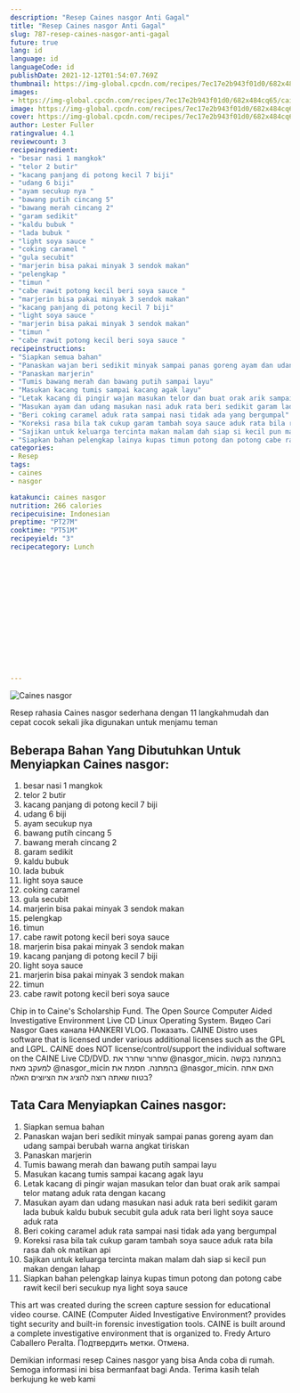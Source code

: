 ```yaml
---
description: "Resep Caines nasgor Anti Gagal"
title: "Resep Caines nasgor Anti Gagal"
slug: 787-resep-caines-nasgor-anti-gagal
future: true
lang: id
language: id
languageCode: id
publishDate: 2021-12-12T01:54:07.769Z 
thumbnail: https://img-global.cpcdn.com/recipes/7ec17e2b943f01d0/682x484cq65/caines-nasgor-foto-resep-utama.webp
images:
- https://img-global.cpcdn.com/recipes/7ec17e2b943f01d0/682x484cq65/caines-nasgor-foto-resep-utama.webp
image: https://img-global.cpcdn.com/recipes/7ec17e2b943f01d0/682x484cq65/caines-nasgor-foto-resep-utama.webp
cover: https://img-global.cpcdn.com/recipes/7ec17e2b943f01d0/682x484cq65/caines-nasgor-foto-resep-utama.webp
author: Lester Fuller
ratingvalue: 4.1
reviewcount: 3
recipeingredient:
- "besar nasi 1 mangkok"
- "telor 2 butir"
- "kacang panjang di potong kecil 7 biji"
- "udang 6 biji"
- "ayam secukup nya "
- "bawang putih cincang 5"
- "bawang merah cincang 2"
- "garam sedikit"
- "kaldu bubuk "
- "lada bubuk "
- "light soya sauce "
- "coking caramel "
- "gula secubit"
- "marjerin bisa pakai minyak 3 sendok makan"
- "pelengkap "
- "timun "
- "cabe rawit potong kecil beri soya sauce "
- "marjerin bisa pakai minyak 3 sendok makan"
- "kacang panjang di potong kecil 7 biji"
- "light soya sauce "
- "marjerin bisa pakai minyak 3 sendok makan"
- "timun "
- "cabe rawit potong kecil beri soya sauce "
recipeinstructions:
- "Siapkan semua bahan"
- "Panaskan wajan beri sedikit minyak sampai panas goreng ayam dan udang sampai berubah warna angkat tiriskan"
- "Panaskan marjerin"
- "Tumis bawang merah dan bawang putih sampai layu"
- "Masukan kacang tumis sampai kacang agak layu"
- "Letak kacang di pingir wajan masukan telor dan buat orak arik sampai telor matang aduk rata dengan kacang"
- "Masukan ayam dan udang masukan nasi aduk rata beri sedikit garam lada bubuk kaldu bubuk secubit gula aduk rata beri light soya sauce aduk rata"
- "Beri coking caramel aduk rata sampai nasi tidak ada yang bergumpal"
- "Koreksi rasa bila tak cukup garam tambah soya sauce aduk rata bila rasa dah ok matikan api"
- "Sajikan untuk keluarga tercinta makan malam dah siap si kecil pun makan dengan lahap"
- "Siapkan bahan pelengkap lainya kupas timun potong dan potong cabe rawit kecil beri secukup nya light soya sauce"
categories:
- Resep
tags:
- caines
- nasgor

katakunci: caines nasgor 
nutrition: 266 calories
recipecuisine: Indonesian
preptime: "PT27M"
cooktime: "PT51M"
recipeyield: "3"
recipecategory: Lunch


     
    
    
    
    
    
    
    
    
    
    
      
    
---
```



![Caines nasgor](https://img-global.cpcdn.com/recipes/7ec17e2b943f01d0/682x484cq65/caines-nasgor-foto-resep-utama.webp)

Resep rahasia Caines nasgor  sederhana dengan 11 langkahmudah dan cepat cocok sekali jika digunakan untuk menjamu teman

<!--inarticleads1-->

## Beberapa Bahan Yang Dibutuhkan Untuk Menyiapkan Caines nasgor:

1. besar nasi 1 mangkok
1. telor 2 butir
1. kacang panjang di potong kecil 7 biji
1. udang 6 biji
1. ayam secukup nya 
1. bawang putih cincang 5
1. bawang merah cincang 2
1. garam sedikit
1. kaldu bubuk 
1. lada bubuk 
1. light soya sauce 
1. coking caramel 
1. gula secubit
1. marjerin bisa pakai minyak 3 sendok makan
1. pelengkap 
1. timun 
1. cabe rawit potong kecil beri soya sauce 
1. marjerin bisa pakai minyak 3 sendok makan
1. kacang panjang di potong kecil 7 biji
1. light soya sauce 
1. marjerin bisa pakai minyak 3 sendok makan
1. timun 
1. cabe rawit potong kecil beri soya sauce 

Chip in to Caine&#39;s Scholarship Fund. The Open Source Computer Aided Investigative Environment Live CD Linux Operating System. Видео Cari Nasgor Gaes канала HANKERI VLOG. Показать. CAINE Distro uses software that is licensed under various additional licenses such as the GPL and LGPL. CAINE does NOT license/control/support the individual software on the CAINE Live CD/DVD. שחרור שחרר את @nasgor_micin. בהמתנה בקשה למעקב מאת @nasgor_micin בהמתנה. חסמת את @nasgor_micin. האם אתה בטוח שאתה רוצה להציג את הציוצים האלה? 

<!--inarticleads2-->

## Tata Cara Menyiapkan Caines nasgor:

1. Siapkan semua bahan
1. Panaskan wajan beri sedikit minyak sampai panas goreng ayam dan udang sampai berubah warna angkat tiriskan
1. Panaskan marjerin
1. Tumis bawang merah dan bawang putih sampai layu
1. Masukan kacang tumis sampai kacang agak layu
1. Letak kacang di pingir wajan masukan telor dan buat orak arik sampai telor matang aduk rata dengan kacang
1. Masukan ayam dan udang masukan nasi aduk rata beri sedikit garam lada bubuk kaldu bubuk secubit gula aduk rata beri light soya sauce aduk rata
1. Beri coking caramel aduk rata sampai nasi tidak ada yang bergumpal
1. Koreksi rasa bila tak cukup garam tambah soya sauce aduk rata bila rasa dah ok matikan api
1. Sajikan untuk keluarga tercinta makan malam dah siap si kecil pun makan dengan lahap
1. Siapkan bahan pelengkap lainya kupas timun potong dan potong cabe rawit kecil beri secukup nya light soya sauce


This art was created during the screen capture session for educational video course. CAINE (Computer Aided Investigative Environment? provides tight security and built-in forensic investigation tools. CAINE is built around a complete investigative environment that is organized to. Fredy Arturo Caballero Peralta. Подтвердить метки. Отмена. 

Demikian informasi  resep Caines nasgor   yang bisa Anda coba di rumah. Semoga informasi ini bisa bermanfaat bagi Anda. Terima kasih telah berkujung ke web kami
